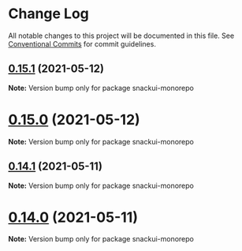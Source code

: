 # Change Log

All notable changes to this project will be documented in this file.
See [Conventional Commits](https://conventionalcommits.org) for commit guidelines.

## [0.15.1](https://github.com/snackui/snackui/compare/v0.2.0...v0.15.1) (2021-05-12)

**Note:** Version bump only for package snackui-monorepo





# [0.15.0](https://github.com/snackui/snackui/compare/v0.3.2...v0.15.0) (2021-05-12)

**Note:** Version bump only for package snackui-monorepo





## [0.14.1](https://github.com/snackui/snackui/compare/v0.14.0...v0.14.1) (2021-05-11)

**Note:** Version bump only for package snackui-monorepo





# [0.14.0](https://github.com/snackui/snackui/compare/v0.13.0...v0.14.0) (2021-05-11)

**Note:** Version bump only for package snackui-monorepo
